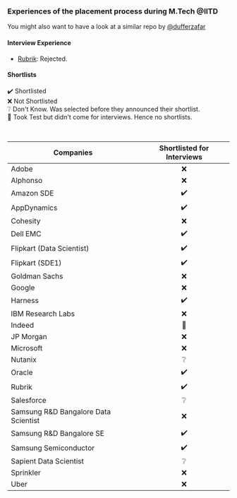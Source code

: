 ### Experiences of the placement process during M.Tech @IITD

You might also want to have a look at a similar repo by [@dufferzafar](https://github.com/dufferzafar/interview-prep/tree/master/experiences)        

#### Interview Experience

- [Rubrik](Rubrik/interview-experience.md): Rejected.

#### Shortlists

:heavy_check_mark: Shortlisted  
:x: Not Shortlisted  
:grey_question: Don't Know. Was selected before they announced their   shortlist.  
:eyes: Took Test but didn't come for interviews. Hence no shortlists.  

<br>

|Companies| Shortlisted for Interviews |
|---------|:-----------:|
|Adobe | :x: |
|Alphonso | :x: |            
|Amazon SDE | :heavy_check_mark: |               
|AppDynamics | :heavy_check_mark: |                    
|Cohesity | :x: |            
|Dell EMC | :heavy_check_mark: |
|Flipkart (Data Scientist) | :heavy_check_mark: |             
|Flipkart (SDE1) | :heavy_check_mark: |             
|Goldman Sachs | :x: |               
|Google | :x: |              
|Harness | :heavy_check_mark: |             
|IBM Research Labs | :x: |                
|Indeed | :eyes: |               
|JP Morgan | :x: |                
|Microsoft | :x: |               
|Nutanix |  :grey_question: |        
|Oracle | :heavy_check_mark: |              
|Rubrik | :heavy_check_mark: |              
|Salesforce | :grey_question: |              
|Samsung R&D Bangalore Data Scientist| :x: |                
|Samsung R&D Bangalore SE | :heavy_check_mark: |                
|Samsung Semiconductor | :heavy_check_mark: |               
|Sapient Data Scientist | :grey_question: |               
|Sprinkler | :x: |
|Uber | :x: |         
